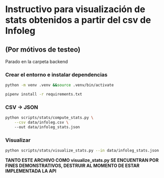# Instructivo para visualización de stats obtenidos a partir del csv de Infoleg
## (Por mótivos de testeo)

Parado en la carpeta backend

### Crear el entorno e instalar dependencias

```sh
python -m venv .venv &&source .venv/bin/activate
```
```sh
pipenv install -r requirements.txt
```
### CSV -> JSON

```sh
python scripts/stats/compute_stats.py \
    --csv data/infoleg.csv \ 
    --out data/infoleg_stats.json 
```

### Visualizar

```sh
python scripts/stats/visualize_stats.py --in data/infoleg_stats.json
```

**TANTO ESTE ARCHIVO COMO visualize_stats.py SE ENCUENTRAN POR FINES DEMONSTRATIVOS, DESTRUIR AL MOMENTO DE ESTAR IMPLEMENTADA LA API**